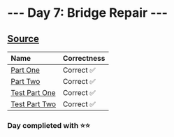 # --- Day 7: Bridge Repair ---

## [Source](http://adventofcode.com/2024/day/7)

| Name                                                                                                 | Correctness |
| :--------------------------------------------------------------------------------------------------- | :---------- |
| [Part One](https://github.com/ssynowiec/AdventOfCode/blob/main/2024/Day%2007/part-one.ts)            | Correct ✅  |
| [Part Two](https://github.com/ssynowiec/AdventOfCode/blob/main/2024/Day%2007/part-two.ts)            | Correct ✅  |
| [Test Part One](https://github.com/ssynowiec/AdventOfCode/blob/main/2024/Day%2007/index.test.ts#L7)  | Correct ✅  |
| [Test Part Two](https://github.com/ssynowiec/AdventOfCode/blob/main/2024/Day%2007/index.test.ts#L19) | Correct ✅  |

### Day complieted with ⭐⭐
